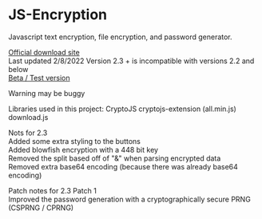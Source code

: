 # JS-Encryption
Javascript text encryption, file encryption, and password generator.

<a href="https://JS-Encryption-updater.smartcoder21.repl.co">Official download site</a>
<br>
Last updated 2/8/2022
Version 2.3 + is incompatible with versions 2.2 and below
<br>
<a href="https://JS-Encryption-20.smartcoder21.repl.co">Beta / Test version</a>
<br>

Warning may be buggy

Libraries used in this project:
CryptoJS
cryptojs-extension (all.min.js)
download.js

Nots for 2.3
<br>
Added some extra styling to the buttons
<br>
Added blowfish encryption with a 448 bit key
<br>
Removed the split based off of "&" when parsing encrypted data
<br>
Removed extra base64 encoding (because there was already base64 encoding)
<br>

Patch notes for 2.3 Patch 1
<br>
Improved the password generation with a cryptographically secure PRNG (CSPRNG / CPRNG)
<br>
